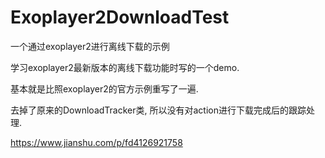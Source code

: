 # Exoplayer2DownloadTest
一个通过exoplayer2进行离线下载的示例

学习exoplayer2最新版本的离线下载功能时写的一个demo. 

基本就是比照exoplayer2的官方示例重写了一遍.

去掉了原来的DownloadTracker类, 所以没有对action进行下载完成后的跟踪处理. 

https://www.jianshu.com/p/fd4126921758
